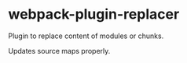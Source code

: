 # webpack-plugin-replacer
Plugin to replace content of modules or chunks.

Updates source maps properly.
